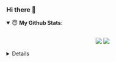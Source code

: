 ### Hi there 👋


<details open>
 <summary> 😇 <b>My Github Stats</b>: </summary>
<br>
<p align = "center">
  <img src = "https://github-readme-stats.vercel.app/api?username=prasannathapa&show_icons=true&theme=tokyonight&line_height=27">
  <img src = "https://github-readme-stats.vercel.app/api/top-langs/?username=prasannathapa&theme=tokyonight">
</p>

</details>

<details> 
